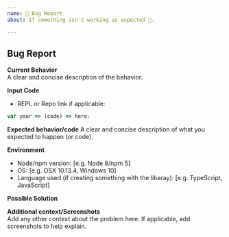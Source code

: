 ```yaml
---
name: 🐛 Bug Report
about: If something isn't working as expected 🤔.

---
```


## Bug Report

**Current Behavior**  
A clear and concise description of the behavior.

**Input Code**
- REPL or Repo link if applicable:

```js
var your => (code) => here;
```

**Expected behavior/code**
A clear and concise description of what you expected to happen (or code).

**Environment**
- Node/npm version: [e.g. Node 8/npm 5]
- OS: [e.g. OSX 10.13.4, Windows 10]
- Language used (if creating something with the libaray): [e.g. TypeScript, JavaScript]

**Possible Solution**
<!--- Only if you have suggestions on a fix for the bug -->

**Additional context/Screenshots**  
Add any other context about the problem here. If applicable, add screenshots to help explain.
